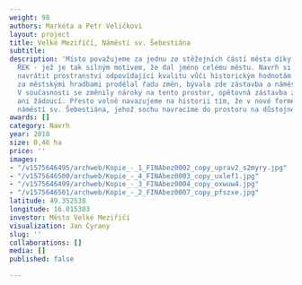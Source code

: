 ```yaml
---
weight: 98
authors: Markéta a Petr Veličkovi
layout: project
title: Velké Meziříčí, Náměstí sv. Šebestiána
subtitle: 
description: 'Místo považujeme za jednu ze stěžejních částí města díky prvku - SOUTOKU
  ŘEK - jež je tak silným motivem, že dal jméno celému městu. Navrh si klade za cíl
  navrátit prostranství odpovídající kvalitu vůči historickým hodnotám místa. Prostor
  za městskými hradbami prodělal řadu změn, bývala zde zástavba a náměstí sv. Šebestiána.
  V současnosti se změnily nároky na tento prostor, opětovná zástavba zde není možná
  ani žádoucí. Přesto volně navazujeme na historii tím, že v nové formě obnovujeme
  náměstí sv. Šebestiána, jehož sochu navracíme do prostoru na důstojné místo '
awards: []
category: Navrh
year: 2010
size: 0,46 ha
price: ''
images:
- "/v1575646495/archweb/Kopie_-_1_FINAbez0002_copy_uprav2_s2myry.jpg"
- "/v1575646500/archweb/Kopie_-_4_FINAbez0003_copy_uxlef1.jpg"
- "/v1575646499/archweb/Kopie_-_3_FINAbez0004_copy_oxwuw4.jpg"
- "/v1575646501/archweb/Kopie_-_2_FINAbez0007_copy_pfszxe.jpg"
latitude: 49.352538
longitude: 16.015303
investor: Město Velké Meziříčí
visualization: Jan Cyrany
slug: ''
collaborations: []
media: []
published: false

---
```

